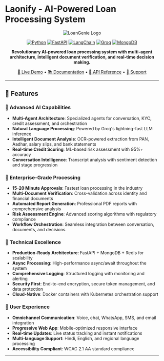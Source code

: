 # Laonify - AI-Powered Loan Processing System

<div align="center">

![LoanGenie Logo](https://img.shields.io/badge/LoanGenie-AI%20Lending-blue?style=for-the-badge&logo=bank&logoColor=white)

[![Python](https://img.shields.io/badge/Python-3.8%2B-blue?style=flat&logo=python&logoColor=white)](https://python.org)
[![FastAPI](https://img.shields.io/badge/FastAPI-0.104.1-green?style=flat&logo=fastapi&logoColor=white)](https://fastapi.tiangolo.com)
[![LangChain](https://img.shields.io/badge/LangChain-0.0.335-purple?style=flat&logo=chainlink&logoColor=white)](https://langchain.com)
[![Groq](https://img.shields.io/badge/Groq-AI-orange?style=flat&logo=groq&logoColor=white)](https://groq.com)
[![MongoDB](https://img.shields.io/badge/MongoDB-Atlas-green?style=flat&logo=mongodb&logoColor=white)](https://mongodb.com)

**Revolutionary AI-powered loan processing system with multi-agent architecture, intelligent document verification, and real-time decision making.**

[🚀 Live Demo](http://localhost:8000) • [📚 Documentation](http://localhost:8000/docs) • [🎯 API Reference](http://localhost:8000/redoc) • [💬 Support](mailto:support@loangenie.com)

</div>

---

## 🌟 **Features**

### 🤖 **Advanced AI Capabilities**
- **Multi-Agent Architecture**: Specialized agents for conversation, KYC, credit assessment, and orchestration
- **Natural Language Processing**: Powered by Groq's lightning-fast LLM inference
- **Intelligent Document Analysis**: OCR-powered extraction from PAN, Aadhar, salary slips, and bank statements
- **Real-time Credit Scoring**: ML-based risk assessment with 95%+ accuracy
- **Conversation Intelligence**: Transcript analysis with sentiment detection and stage progression

### 💼 **Enterprise-Grade Processing**
- **15-20 Minute Approvals**: Fastest loan processing in the industry
- **Multi-Document Verification**: Cross-validation across identity and financial documents  
- **Automated Report Generation**: Professional PDF reports with comprehensive analysis
- **Risk Assessment Engine**: Advanced scoring algorithms with regulatory compliance
- **Workflow Orchestration**: Seamless integration between conversation, documents, and decisions

### 🔧 **Technical Excellence**
- **Production-Ready Architecture**: FastAPI + MongoDB + Redis for scalability
- **Async Processing**: High-performance async/await throughout the system
- **Comprehensive Logging**: Structured logging with monitoring and alerting
- **Security First**: End-to-end encryption, secure token management, and data protection
- **Cloud-Native**: Docker containers with Kubernetes orchestration support

### 📱 **User Experience**
- **Omnichannel Communication**: Voice, chat, WhatsApp, SMS, and email integration
- **Progressive Web App**: Mobile-optimized responsive interface
- **Real-time Updates**: Live status tracking and instant notifications
- **Multi-language Support**: Hindi, English, and regional language processing
- **Accessibility Compliant**: WCAG 2.1 AA standard compliance

---
